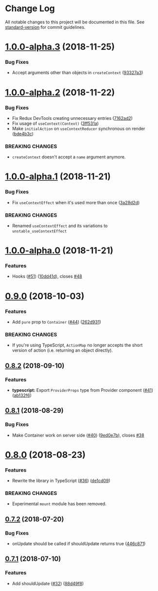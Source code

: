 # Change Log

All notable changes to this project will be documented in this file. See [standard-version](https://github.com/conventional-changelog/standard-version) for commit guidelines.

<a name="1.0.0-alpha.3"></a>
# [1.0.0-alpha.3](https://github.com/diegohaz/constate/compare/v1.0.0-alpha.2...v1.0.0-alpha.3) (2018-11-25)


### Bug Fixes

* Accept arguments other than objects in `createContext` ([93327a3](https://github.com/diegohaz/constate/commit/93327a3))



<a name="1.0.0-alpha.2"></a>
# [1.0.0-alpha.2](https://github.com/diegohaz/constate/compare/v1.0.0-alpha.1...v1.0.0-alpha.2) (2018-11-22)


### Bug Fixes

* Fix Redux DevTools creating unnecessary entries ([7162ad2](https://github.com/diegohaz/constate/commit/7162ad2))
* Fix usage of `useContext(Context)` ([3ff531a](https://github.com/diegohaz/constate/commit/3ff531a))
* Make `initialAction` on `useContextReducer` synchronous on render ([bde4b3c](https://github.com/diegohaz/constate/commit/bde4b3c))


### BREAKING CHANGES

* `createContext` doesn't accept a `name` argument anymore.



<a name="1.0.0-alpha.1"></a>
# [1.0.0-alpha.1](https://github.com/diegohaz/constate/compare/v1.0.0-alpha.0...v1.0.0-alpha.1) (2018-11-21)


### Bug Fixes

* Fix `useContextEffect` when it's used more than once ([3a28d2d](https://github.com/diegohaz/constate/commit/3a28d2d))


### BREAKING CHANGES

* Renamed `useContextEffect` and its variations to `unstable_useContextEffect`



<a name="1.0.0-alpha.0"></a>
# [1.0.0-alpha.0](https://github.com/diegohaz/constate/compare/v0.9.0...v1.0.0-alpha.0) (2018-11-21)


### Features

* Hooks ([#51](https://github.com/diegohaz/constate/issues/51)) ([10dd41d](https://github.com/diegohaz/constate/commit/10dd41d)), closes [#48](https://github.com/diegohaz/constate/issues/48)



<a name="0.9.0"></a>
# [0.9.0](https://github.com/diegohaz/constate/compare/v0.8.2...v0.9.0) (2018-10-03)


### Features

* Add `pure` prop to `Container` ([#44](https://github.com/diegohaz/constate/issues/44)) ([262d931](https://github.com/diegohaz/constate/commit/262d931))


### BREAKING CHANGES

* If you're using TypeScript, `ActionMap` no longer accepts the short version of action (i.e. returning an object directly).



<a name="0.8.2"></a>
## [0.8.2](https://github.com/diegohaz/constate/compare/v0.8.1...v0.8.2) (2018-09-10)


### Features

* **typescript:** Export `ProviderProps` type from Provider component ([#41](https://github.com/diegohaz/constate/issues/41)) ([ab132f6](https://github.com/diegohaz/constate/commit/ab132f6))



<a name="0.8.1"></a>
## [0.8.1](https://github.com/diegohaz/constate/compare/v0.8.0...v0.8.1) (2018-08-29)


### Bug Fixes

* Make Container work on server side ([#40](https://github.com/diegohaz/constate/issues/40)) ([9ed0e7b](https://github.com/diegohaz/constate/commit/9ed0e7b)), closes [#38](https://github.com/diegohaz/constate/issues/38)



<a name="0.8.0"></a>
# [0.8.0](https://github.com/diegohaz/constate/compare/v0.7.2...v0.8.0) (2018-08-23)


### Features

* Rewrite the library in TypeScript ([#36](https://github.com/diegohaz/constate/issues/36)) ([de1cd09](https://github.com/diegohaz/constate/commit/de1cd09))


### BREAKING CHANGES

* Experimental `mount` module has been removed.



<a name="0.7.2"></a>
## [0.7.2](https://github.com/diegohaz/constate/compare/v0.7.1...v0.7.2) (2018-07-20)


### Bug Fixes

* onUpdate should be called if shouldUpdate returns true ([446c871](https://github.com/diegohaz/constate/commit/446c871))



<a name="0.7.1"></a>
## [0.7.1](https://github.com/diegohaz/constate/compare/v0.7.0...v0.7.1) (2018-07-10)


### Features

* Add shouldUpdate ([#32](https://github.com/diegohaz/constate/issues/32)) ([88d49f8](https://github.com/diegohaz/constate/commit/88d49f8))
